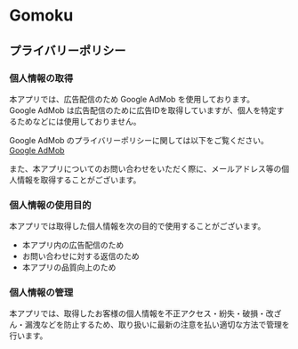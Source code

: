 # Gomoku

## プライバリーポリシー

### **個人情報の取得**

本アプリでは、広告配信のため Google AdMob を使用しております。<br>
Google AdMob は広告配信のために広告IDを取得していますが、個人を特定するためなどには使用しておりません。<br>

Google AdMob のプライバリーポリシーに関しては以下をご覧ください。<br>
[Google AdMob](https://policies.google.com/technologies/ads?hl=ja)<br>

また、本アプリについてのお問い合わせをいただく際に、メールアドレス等の個人情報を取得することがございます。

### **個人情報の使用目的**

本アプリでは取得した個人情報を次の目的で使用することがございます。

- 本アプリ内の広告配信のため
- お問い合わせに対する返信のため
- 本アプリの品質向上のため

### **個人情報の管理**

本アプリでは、取得したお客様の個人情報を不正アクセス・紛失・破損・改ざん・漏洩などを防止するため、取り扱いに最新の注意を払い適切な方法で管理を行います。
